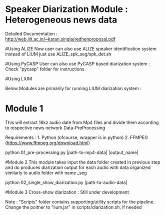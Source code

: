 # Speaker Diarization Module : Heterogeneous news data

Detailed Documentation : http://web.iiit.ac.in/~karan.singla/redhenproposal.pdf

#Using ALIZE
Now user can also use ALIZE speaker identification system instead of LIUM 
just use ALIZE_spk_seg/spk_det.sh

#Using PyCASP
User can also use PyCASP based diarization system :
Check "pycasp" folder for instructions.

#Using LIUM

Below Modules are primarily for running LIUM diarization system :

# Module 1
This will extract 16kz audio date from Mp4 files and divide them according to respective news network
Data-PreProcessing

Requirements :
     1. Python (ofcourse, wrapper is in python)
     2. FFMPEG (https://www.ffmpeg.org/download.html)

python 01_pre-processing.py |path-to-mp4-data| |output_name|

#Module 2
This module takes input the data folder created in previous step and do produces diarization output for each audio with data organized similarly to audio folder with name <inp>_seg

python 02_single_show_diarization.py |path-to-audio-data|

#Module 3
Cross-show diarization : Still under development

Note :
"Scripts" folder contains supporting/utility scripts for the pipeline.
Change the poitner to "lium.jar" in scripts/diarization.sh, if needed
